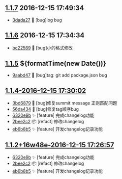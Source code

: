 

[1.1.7](../../releases/tag/1.1.7)     2016-12-15 17:49:34
---------------------------------------------------------

- [3dada27](../../commit/3dada27) 🐛  [bug]log bug


[1.1.6](../../releases/tag/1.1.6)     2016-12-15 17:34:34
---------------------------------------------------------

- [bc22569](../../commit/bc22569) 🐛  [bug]小的格式修改


[1.1.5](../../releases/tag/1.1.5)     ${formatTime(new Date())}
---------------------------------------------------------------

- [9aabd47](../../commit/9aabd47) 🐛  [bug]tag: git add package.json bug


[1.1.4-2016-12-15 17:30:02](../../releases/tag/1.1.4)
-----------------------------------------------------

- [3bd6879](../../commit/3bd6879) 🐛  [bug]修复summit message 正则匹配问题
- [56da434](../../commit/56da434) 🐛  [bug]修复tag顺序bug
- [6320e9b](../../commit/6320e9b) ✨  [feature] 完成changelog功能
- [2bee2c2](../../commit/2bee2c2) 📦  [refact] 修改changelog
- [eb6b8b5](../../commit/eb6b8b5) ✨  [feature] 开发changelog记录功能



[1.1.2+16w48e-2016-12-15 17:26:57](../../releases/tag/1.1.2+16w48e)
-------------------------------------------------------------------

- [6320e9b](../../commit/6320e9b) ✨  [feature] 完成changelog功能
- [2bee2c2](../../commit/2bee2c2) 📦  [refact] 修改changelog
- [eb6b8b5](../../commit/eb6b8b5) ✨  [feature] 开发changelog记录功能
